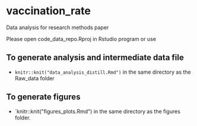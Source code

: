 # vaccination_rate
Data analysis for research methods paper

Please open code_data_repo.Rproj in Rstudio program or use 

## To generate analysis and intermediate data file
- `knitr::knit("data_analysis_distill.Rmd")` in the same directory as the Raw_data folder


## To generate figures
- `knitr::knit("figures_plots.Rmd") in the same directory as the figures folder. 

